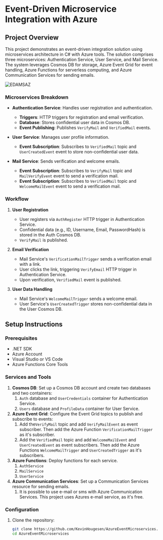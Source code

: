 # Event-Driven Microservice Integration with Azure

## Project Overview

This project demonstrates an event-driven integration solution using microservices architecture in C# with Azure tools. The solution comprises three microservices: Authentication Service, User Service, and Mail Service. The system leverages Cosmos DB for storage, Azure Event Grid for event handling, Azure Functions for serverless computing, and Azure Communication Services for sending emails.

![EDAMSAZ](https://github.com/KevinHougesen/AzureEventMicroservices/assets/83435086/fd650b8f-df75-4ac9-ac0c-569b71d36027)

### Microservices Breakdown

- **Authentication Service**: Handles user registration and authentication.

  - **Triggers**: HTTP triggers for registration and email verification.
  - **Database**: Stores confidential user data in Cosmos DB.
  - **Event Publishing**: Publishes `VerifyMail` and `VerifiedMail` events.

- **User Service**: Manages user profile information.

  - **Event Subscription**: Subscribes to `VerifiedMail` topic and `UserCreatedEvent` event to store non-confidential user data.

- **Mail Service**: Sends verification and welcome emails.
  - **Event Subscription**: Subscribes to `VerifyMail` topic and `MailVerifyEvent` event to send a verification mail.
  - **Event Subscription**: Subscribes to `VerifiedMail` topic and `WelcomeMailEvent` event to send a verification mail.

### Workflow

1. **User Registration**

   - User registers via `AuthRegister` HTTP trigger in Authentication Service.
   - Confidential data (e.g., ID, Username, Email, PasswordHash) is stored in the Auth Cosmos DB.
   - `VerifyMail` is published.

2. **Email Verification**

   - Mail Service's `VerificationMailTrigger` sends a verification email with a link.
   - User clicks the link, triggering `VerifyEmail` HTTP trigger in Authentication Service.
   - Upon verification, `VerifiedMail` event is published.

3. **User Data Handling**
   - Mail Service's `WelcomeMailTrigger` sends a welcome email.
   - User Service's `UserCreatedTrigger` stores non-confidential data in the User Cosmos DB.

## Setup Instructions

### Prerequisites

- .NET SDK
- Azure Account
- Visual Studio or VS Code
- Azure Functions Core Tools

### Services and Tools

1. **Cosmos DB**: Set up a Cosmos DB account and create two databases and two containers:
   1. `Auth` database and `UserCredentials` container for Authentication Service.
   2. `Users` database and `ProfileData` container for User Service.
2. **Azure Event Grid**: Configure the Event Grid topics to publish and subscribe to events:
   1. Add the`VerifyMail` topic and add `VerifyMailEvent` as event subscriber. Then add the Azure Function `VerificationMailTrigger` as it's subscriber.
   2. Add the `VerifiedMail` topic and add `WelcomeMailEvent` and `UserCreatedEvent` as event subscribers. Then add the Azure Functions `WelcomeMailTrigger` and `UserCreatedTrigger` as it's subscribers.
3. **Azure Functions**: Deploy functions for each service.
   1. `AuthService`
   2. `MailService`
   3. `UserService`
4. **Azure Communication Services**: Set up a Communication Services resource for sending emails.
   1. It is possible to use e-mail or sms with Azure Communication Services. This project uses Azures e-mail service, as it's free.

### Configuration

1. Clone the repository:
   ```sh
   git clone https://github.com/KevinHougesen/AzureEventMicroservices.git
   cd AzureEventMicroservices
   ```
